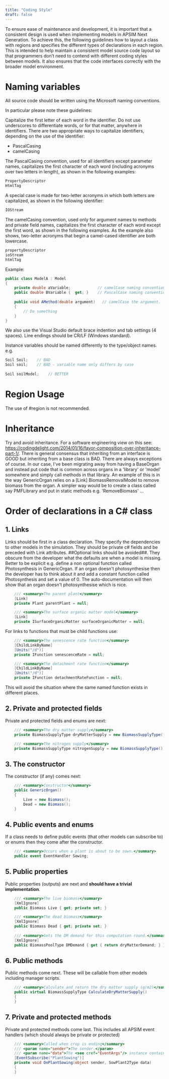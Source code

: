 ```yaml
---
title: "Coding Style"
draft: false
---
```



To ensure ease of maintenance and development, it is important that a consistent design is used when implementing models in APSIM Next Generation.  To achieve this, the following guidelines how to layout a class with regions and specifies the different types of declarations in each region.  This is intended to help maintain a consistent model source code layout so that programmers don’t need to contend with different coding styles between models.  It also ensures that the code interfaces correctly with the broader model environment.

# Naming variables

All source code should be written using the Microsoft naming conventions.

In particular please note these guidelines:

Capitalize the first letter of each word in the identifier. Do not use underscores to differentiate words, or for that matter, anywhere in identifiers. There are two appropriate ways to capitalize identifiers, depending on the use of the identifier:

* PascalCasing
* camelCasing

The PascalCasing convention, used for all identifiers except parameter names, capitalizes the first character of each word (including acronyms over two letters in length), as shown in the following examples:

```c#
PropertyDescriptor 
HtmlTag
```

A special case is made for two-letter acronyms in which both letters are capitalized, as shown in the following identifier:

```c#
IOStream
```

The camelCasing convention, used only for argument names to methods and private field names, capitalizes the first character of each word except the first word, as shown in the following examples. As the example also shows, two-letter acronyms that begin a camel-cased identifier are both lowercase.

```c#
propertyDescriptor 
ioStream 
htmlTag
```

Example: 

```c#
public class ModelA : Model
{
    private double aVariable;            // camelCase naming convention for private field
    public double BVariable {  get; }    // PascalCase naming convention for properties
 
    public void AMethod(double argument)   // camelCase the argument.
    {
        // Do something
    }
}
```

We also use the Visual Studio default brace indention and tab settings (4 spaces). Line endings should be CR/LF (Windows standard).

Instance variables should be named differently to the type/object names. e.g.

```c#
Soil Soil;    // BAD
Soil soil;    // BAD - variable name only differs by case
 
Soil soilModel;    // BETTER
```

# Region Usage
The use of #region is not recommended.

# Inheritance 

Try and avoid inheritance. For a software engineering view on this see: https://codingdelight.com/2014/01/16/favor-composition-over-inheritance-part-1/. There is general consensus that inheriting from an interface is GOOD but inheriting from a base class is BAD. There are always exceptions of course. In our case, I've been migrating away from having a BaseOrgan and instead put code that is common across organs in a 'library' or 'model' somewhere and simply call methods in that library. An example of this is in the way GenericOrgan relies on a [Link] BiomassRemovalModel  to remove biomass from the organ. A simpler way would be to create a class called say PMFLibrary and put in static methods e.g. 'RemoveBiomass' ...


# Order of declarations in a C# class

## 1. Links

Links should be first in a class declaration. They specify the dependencies to other models in the simulation. They should be private c# fields and be preceded with Link attributes. ##Optional links should be avoided##. They obscure from the developer what the defaults are when a model is missing. Better to be explicit e.g. define a non optional function called Photosynthesis in GenericOrgan. If an organ doesn't photosynthesise then the developer has to think about it and add a constant function called Photosynthesis and set a value of 0. The auto-documentation will then show that an organ doesn't photosynthesise which is nice.

```c#
	/// <summary>The parent plant</summary>
	[Link]
	private Plant parentPlant = null;

	/// <summary>The surface organic matter model</summary>
	[Link]
	private ISurfaceOrganicMatter surfaceOrganicMatter = null;
```

For links to functions that must be child functions use:

```c#        
	/// <summary>The senescence rate function</summary>
    [ChildLinkByName]
    [Units("/d")]
    private IFunction senescenceRate = null;

    /// <summary>The detachment rate function</summary>
    [ChildLinkByName]
    [Units("/d")]
    private IFunction detachmentRateFunction = null;
```

This will avoid the situation where the same named function exists in different places.
	
## 2. Private and protected fields
	
Private and protected fields and enums are next:

```c#
	/// <summary>The dry matter supply</summary>
	private BiomassSupplyType dryMatterSupply = new BiomassSupplyType();

	/// <summary>The nitrogen supply</summary>
	private BiomassSupplyType nitrogenSupply = new BiomassSupplyType();
```

## 3. The constructor

The constructor (if any) comes next:

```c#
	/// <summary>Constructor</summary>
	public GenericOrgan()
	{
		Live = new Biomass();
		Dead = new Biomass();
	}
```

## 4. Public events and enums

If a class needs to define public events (that other models can subscribe to) or enums then they come after the constructor.

```c#
	/// <summary>Occurs when a plant is about to be sown.</summary>
	public event EventHandler Sowing;
```

## 5. Public properties
	
Public properties (outputs) are next and **should have a trivial implementation**.

```c#
	/// <summary>The live biomass</summary>
	[XmlIgnore]
	public Biomass Live { get; private set; }

	/// <summary>The dead biomass</summary>
	[XmlIgnore]
	public Biomass Dead { get; private set; }
	
	/// <summary>Gets the DM demand for this computation round.</summary>
	[XmlIgnore]
	public BiomassPoolType DMDemand { get { return dryMatterDemand; } }
```

## 6. Public methods

Public methods come next. These will be callable from other models including manager scripts.

```c#
	/// <summary>Calculate and return the dry matter supply (g/m2)</summary>
	public virtual BiomassSupplyType CalculateDryMatterSupply()
	{
	}
```	

## 7. Private and protected methods

Private and protected methods come last. This includes all APSIM event handlers (which should always be private or protected)

```c#
	/// <summary>Called when crop is ending</summary>
	/// <param name="sender">The sender.</param>
	/// <param name="data">The <see cref="EventArgs"/> instance containing the event data.</param>
	[EventSubscribe("PlantSowing")]
	private void OnPlantSowing(object sender, SowPlant2Type data)
	{
	}
```

